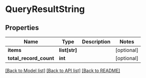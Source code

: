 # QueryResultString

## Properties
Name | Type | Description | Notes
------------ | ------------- | ------------- | -------------
**items** | **list[str]** |  | [optional] 
**total_record_count** | **int** |  | [optional] 

[[Back to Model list]](../README.md#documentation-for-models) [[Back to API list]](../README.md#documentation-for-api-endpoints) [[Back to README]](../README.md)

